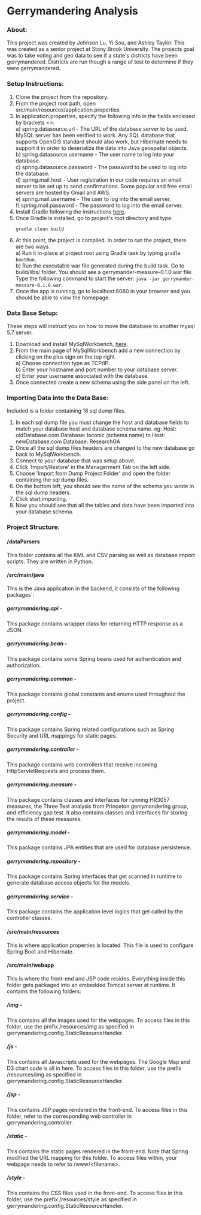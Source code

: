 # Gerrymandering Analysis 

### About:
This project was created by Johnson Lu, Yi Sou, and Ashley Taylor. This was created as a senior project at Stony Brook University. The projects goal was to take voting and geo data to see if a state's districts have been gerrymandered. Districts are run though a range of test to determine if they were gerrymandered.

### Setup Instructions: 
1. Clone the project from the repository. 
2. From the project root path, open src/main/resources/application.properties
3. In application.properties, specify the following info in the fields enclosed by brackets <>:  
a) spring.datasource.url - The URL of the database server to be used. MySQL server has been verified to work. Any SQL
database that supports OpenGIS standard should also work, but Hibernate needs to support it in order to deserialize the
data into Java geospatial objects.  
b) spring.datasource.username - The user name to log into your database.  
c) spring.datasource.password - The password to be used to log into the database.  
d) spring.mail.host - User registration in our code requires an email server to be set up to send confirmations. Some
popular and free email servers are hosted by Gmail and AWS.  
e) spring.mail.username - The user to log into the email server.  
f) spring.mail.password - The password to log into the email server.  
4. Install Gradle following the instructions [here](https://gradle.org/install/).
5. Once Gradle is installed, go to project's root directory and type:
   ```
   gradle clean build
   ```
6. At this point, the project is compiled. In order to run the project, there are two ways.  
a) Run it in-place at project root using Gradle task by typing `gradle bootRun`.  
b) Run the executable war file generated during the build task. Go to build/libs/ folder. You should see a
gerrymander-measure-0.1.0.war file. Type the following command to start the server: `java -jar gerrymander-measure-0.1.0.war`.
7. Once the app is running, go to localhost:8080 in your browser and you should be able to view the homepage.


### Data Base Setup:
These steps will instruct you on how to move the database to another mysql 5.7 server.

1. Download and install MySqlWorkbench, [here](https://www.mysql.com/products/workbench/).
2. From the main page of MySqlWorkbench add a new connection by clicking on the plus sign on the top right.  
a) Choose connection type as TCP/IP.  
b) Enter your hostname and port number to your database server.  
c) Enter your username associated with the database.  
3. Once connected create a new schema using the side panel on the left. 

### Importing Data into the Data Base:
Included is a folder containing 18 sql dump files.

1. In each sql dump file you must change the host and database fields to match your database host and database schema name.
        eg: Host: oldDatabase.com   Database: laconic (schema name)
        to 
        Host: newDatabase.com   Database: ResearchGA
2. Once all the sql dump files headers are changed to the new database go back to MySqlWorkbench.
3. Connect to your database that was setup above.
4. Click 'Import/Restore' in the Managerment Tab on the left side.
5. Choose 'Import from Dump Project Folder' and open the folder containing the sql dump files.
6. On the bottom left, you should see the name of the schema you wrote in the sql dump headers.
7. Click start importing.
8. Now you should see that all the tables and data have been imported into your database schema.
    
### Project Structure:
#### /dataParsers
This folder contains all the KML and CSV parsing as well as database import scripts. They are written in Python.
#### /src/main/java
This is the Java application in the backend, it consists of the following packages`:  
##### gerrymandering.api -
This package contains wrapper class for returning HTTP response as a JSON.   
##### gerrymandering.bean -
This package contains some Spring beans used for authentication and authorization.
##### gerrymandering.common - 
This package contains global constants and enums used throughout the project.
##### gerrymandering.config - 
This package contains Spring related configurations such as Spring Security and URL mappings for static pages.
##### gerrymandering.controller - 
This package contains web controllers that receive incoming HttpServletRequests and process them.  
##### gerrymandering.measure - 
This package contains classes and interfaces for running HR3057 measures, the Three Test analysis from Princeton gerrymandering group,
and efficiency gap test. It also contains classes and interfaces for storing the results of these measures.  
##### gerrymandering.model - 
This package contains JPA entities that are used for database persistence.  
##### gerrymandering.repository - 
This package contains Spring interfaces that get scanned in runtime to generate database access objects for the models.   
##### gerrymandering.service - 
This package contains the application level logics that get called by the controller classes.
#### /src/main/resources
This is where application.properties is located. This file is used to configure Spring Boot and Hibernate.
#### /src/main/webapp
This is where the front-end and JSP code resides. Everything inside this folder gets packaged into an embedded Tomcat server
at runtime. It contains the following folders:  
##### /img - 
This contains all the images used for the webpages. To access files in this folder, use the prefix /resources/img as specified in gerrymandering.config.StaticResourceHandler.   
##### /js - 
This contains all Javascripts used for the webpages. The Google Map and D3 chart code is all in here. To access files in this folder, use the prefix /resources/img as specified in gerrymandering.config.StaticResourceHandler.  
##### /jsp - 
This contains JSP pages rendered in the front-end. To access files in this folder, refer to the corresponding web controller in gerrymandering.controller.   
##### /static - 
This contains the static pages rendered in the front-end. Note that Spring modified the URL mapping for this
 folder. To access files within, your webpage needs to refer to /www/\<filename\>.  
##### /style - 
This contains the CSS files used in the front-end. To access files in this folder, use the prefix /resources/style as specified in gerrymandering.config.StaticResourceHandler.
